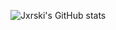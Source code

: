![Jxrski's GitHub stats](https://github-readme-stats.vercel.app/api?username=jxrski&theme=shadow_red_icons=true)
